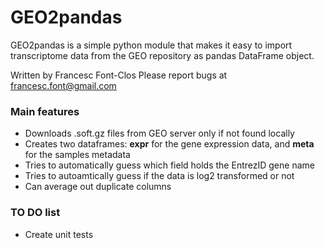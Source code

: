 # GEO2pandas
GEO2pandas is a simple python module that makes it easy to import transcriptome data from the GEO repository as pandas DataFrame object.

Written by Francesc Font-Clos
Please report bugs at
francesc.font@gmail.com

### Main features
+ Downloads .soft.gz files from GEO server only if not found locally
+ Creates two dataframes: **expr** for the gene expression data, and **meta** for the samples metadata
+ Tries to automatically guess which field holds the EntrezID gene name
+ Tries to autoamtically guess if the data is log2 transformed or not
+ Can average out duplicate columns

### TO DO list
+ Create unit tests
